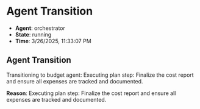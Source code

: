 # Agent Transition

- **Agent**: orchestrator
- **State**: running
- **Time**: 3/26/2025, 11:33:07 PM

## Agent Transition

Transitioning to budget agent: Executing plan step: Finalize the cost report and ensure all expenses are tracked and documented.

**Reason**: Executing plan step: Finalize the cost report and ensure all expenses are tracked and documented.

